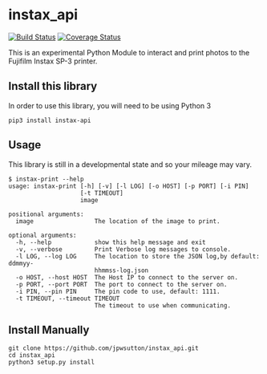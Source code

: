 # instax_api

[![Build Status](https://img.shields.io/travis/jpwsutton/instax_api/master.svg)](https://travis-ci.org/jpwsutton/instax_api)
[![Coverage Status](https://img.shields.io/coveralls/jpwsutton/instax_api/master.svg)](https://coveralls.io/github/jpwsutton/instax_api?branch=master)

This is an experimental Python Module to interact and print photos to the Fujifilm Instax SP-3 printer.


## Install this library

In order to use this library, you will need to be using Python 3

```
pip3 install instax-api
```

## Usage

This library is still in a developmental state and so your mileage may vary.

```
$ instax-print --help
usage: instax-print [-h] [-v] [-l LOG] [-o HOST] [-p PORT] [-i PIN]
                    [-t TIMEOUT]
                    image

positional arguments:
  image                 The location of the image to print.

optional arguments:
  -h, --help            show this help message and exit
  -v, --verbose         Print Verbose log messages to console.
  -l LOG, --log LOG     The location to store the JSON log,by default: ddmmyy-
                        hhmmss-log.json
  -o HOST, --host HOST  The Host IP to connect to the server on.
  -p PORT, --port PORT  The port to connect to the server on.
  -i PIN, --pin PIN     The pin code to use, default: 1111.
  -t TIMEOUT, --timeout TIMEOUT
                        The timeout to use when communicating.
```

## Install Manually

```
git clone https://github.com/jpwsutton/instax_api.git
cd instax_api
python3 setup.py install
```
